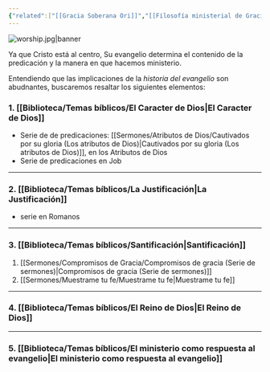 ```yaml
---
{"related":["[[Gracia Soberana Ori]]","[[Filosofía ministerial de Gracia Soberana Orizaba]]","[[07 Convicciones para la dirección de la Iglesia]]","[[El evangelio de la Gracia de Dios en Cristo es el cimiento, la fuente y la meta de la existencia de nuestra iglesia local]]"],"tags":["Ministerial/Principios"],"dg-publish":true,"permalink":"/convicciones-centrales/ministerial/el-evangelio-dicta-la-dieta-de-predicaciones-y-actividades/","dgPassFrontmatter":true}
---
```


![worship.jpg|banner](/img/user/Archivos/banners/worship.jpg)



Ya que Cristo está al centro, Su evangelio determina el contenido de la predicación y la manera en que hacemos ministerio.

Entendiendo que las implicaciones de la *historia del evangelio* son abudnantes, buscaremos resaltar los siguientes elementos:

### 1. [[Biblioteca/Temas bíblicos/El Caracter de Dios\|El Caracter de Dios]] 

- Serie de de predicaciones: [[Sermones/Atributos de Dios/Cautivados por su gloria (Los atributos de Dios)\|Cautivados por su gloria (Los atributos de Dios)]], en los Atributos de Dios
- Serie de predicaciones en Job

---
### 2. [[Biblioteca/Temas bíblicos/La Justificación\|La Justificación]]
- serie en Romanos 

---
### 3. [[Biblioteca/Temas bíblicos/Santificación\|Santificación]]

1. [[Sermones/Compromisos de Gracia/Compromisos de gracia (Serie de sermones)\|Compromisos de gracia (Serie de sermones)]]
2. [[Sermones/Muestrame tu fe/Muestrame tu fe\|Muestrame tu fe]]

---
### 4. [[Biblioteca/Temas bíblicos/El Reino de Dios\|El Reino de Dios]]

---
### 5. [[Biblioteca/Temas bíblicos/El ministerio como respuesta al evangelio\|El ministerio como respuesta al evangelio]]
